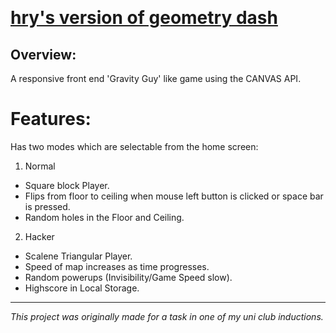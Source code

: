 &nbsp;  
# [hry's version of geometry dash](https://hryyhrn.github.io/hry-s-version-of-geometry-dash/)

## Overview:
A responsive front end 'Gravity Guy' like game using the CANVAS API.

# Features:
Has two modes which are selectable from the home screen:
1. Normal
- Square block Player.
- Flips from floor to ceiling when mouse left button is clicked or space bar is pressed.
- Random holes in the Floor and Ceiling.
2. Hacker
- Scalene Triangular Player.
- Speed of map increases as time progresses.
- Random powerups (Invisibility/Game Speed slow).
- Highscore in Local Storage.
---
*This project was originally made for a task in one of my uni club inductions.* 
